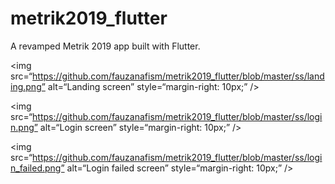 # metrik2019_flutter

A revamped Metrik 2019 app built with Flutter.

<img
src=“https://github.com/fauzanafism/metrik2019_flutter/blob/master/ss/landing.png”
alt=“Landing screen”
style=“margin-right: 10px;”
/>

<img
src=“https://github.com/fauzanafism/metrik2019_flutter/blob/master/ss/login.png”
alt=“Login screen”
style=“margin-right: 10px;”
/>

<img
src=“https://github.com/fauzanafism/metrik2019_flutter/blob/master/ss/login_failed.png”
alt=“Login failed screen”
style=“margin-right: 10px;”
/>
